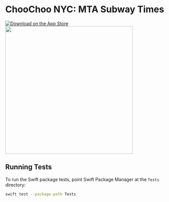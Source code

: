 # ChooChoo NYC: MTA Subway Times

<a href="https://apps.apple.com/app/apple-store/id6670513017?pt=119214953&amp;ct=Landing&amp;mt=8">
  <img src="https://choochoonyc.app/DownloadOnAppStore.svg" alt="Download on the App Store" class="download-button">
</a>

<br>

<img width="400" src="https://github.com/user-attachments/assets/4846c800-fa12-4bdd-a61a-135ced669ee8">

## Running Tests

To run the Swift package tests, point Swift Package Manager at the `Tests` directory:

```bash
swift test --package-path Tests
```
